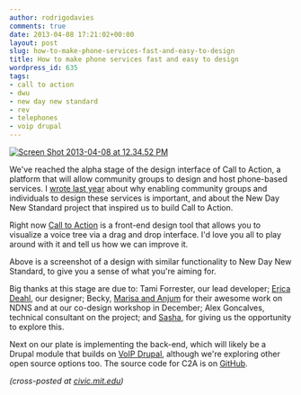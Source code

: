 ```yaml
---
author: rodrigodavies
comments: true
date: 2013-04-08 17:21:02+00:00
layout: post
slug: how-to-make-phone-services-fast-and-easy-to-design
title: How to make phone services fast and easy to design
wordpress_id: 635
tags:
- call to action
- dwu
- new day new standard
- rev
- telephones
- voip drupal
---
```


[![Screen Shot 2013-04-08 at 12.34.52 PM](http://rodrigodavies.com/blog/wp-content/uploads/2013/04/Screen-Shot-2013-04-08-at-12.34.52-PM-580x362.png)](http://rodrigodavies.com/blog/wp-content/uploads/2013/04/Screen-Shot-2013-04-08-at-12.34.52-PM.png)

We've reached the alpha stage of the design interface of Call to Action, a platform that will allow community groups to design and host phone-based services. I [wrote last year](http://rodrigodavies.com/blog/2012/12/19/call-to-action-creating-a-platform-for-voice-services/) about why enabling community groups and individuals to design these services is important, and about the New Day New Standard project that inspired us to build Call to Action.

Right now [Call to Action](http://calltoaction.mit.edu/c2a) is a front-end design tool that allows you to visualize a voice tree via a drag and drop interface. I'd love you all to play around with it and tell us how we can improve it.

Above is a screenshot of a design with similar functionality to New Day New Standard, to give you a sense of what you're aiming for.

Big thanks at this stage are due to: Tami Forrester, our lead developer; [Erica Deahl](http://www.linkedin.com/profile/view?id=32058989), our designer; Becky, [Marisa and Anjum](http://www.rev-it.org/projects/newday.htm) for their awesome work on NDNS and at our co-design workshop in December; Alex Goncalves, technical consultant on the project; and [Sasha](http://schock.cc/), for giving us the opportunity to explore this.

Next on our plate is implementing the back-end, which will likely be a Drupal module that builds on [VoIP Drupal](http://drupal.org/project/voipdrupal), although we're exploring other open source options too. The source code for C2A is on [GitHub](https://github.com/rodrigodavies/call2action).

_(cross-posted at [civic.mit.edu](http://civic.mit.edu/blog/rodrigodavies/how-to-make-phone-services-fast-and-easy-to-design))_
